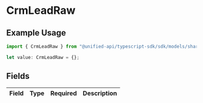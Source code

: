 # CrmLeadRaw

## Example Usage

```typescript
import { CrmLeadRaw } from "@unified-api/typescript-sdk/sdk/models/shared";

let value: CrmLeadRaw = {};
```

## Fields

| Field       | Type        | Required    | Description |
| ----------- | ----------- | ----------- | ----------- |
